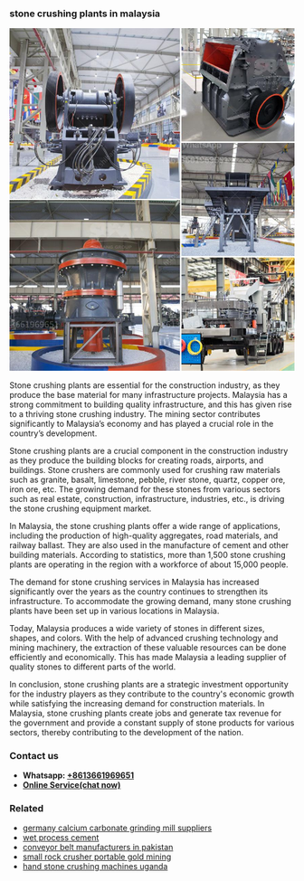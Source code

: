<h3>stone crushing plants in malaysia</h3><img src='1704857159.jpg' alt=''><p>Stone crushing plants are essential for the construction industry, as they produce the base material for many infrastructure projects. Malaysia has a strong commitment to building quality infrastructure, and this has given rise to a thriving stone crushing industry. The mining sector contributes significantly to Malaysia’s economy and has played a crucial role in the country’s development.</p><p>Stone crushing plants are a crucial component in the construction industry as they produce the building blocks for creating roads, airports, and buildings. Stone crushers are commonly used for crushing raw materials such as granite, basalt, limestone, pebble, river stone, quartz, copper ore, iron ore, etc. The growing demand for these stones from various sectors such as real estate, construction, infrastructure, industries, etc., is driving the stone crushing equipment market.</p><p>In Malaysia, the stone crushing plants offer a wide range of applications, including the production of high-quality aggregates, road materials, and railway ballast. They are also used in the manufacture of cement and other building materials. According to statistics, more than 1,500 stone crushing plants are operating in the region with a workforce of about 15,000 people.</p><p>The demand for stone crushing services in Malaysia has increased significantly over the years as the country continues to strengthen its infrastructure. To accommodate the growing demand, many stone crushing plants have been set up in various locations in Malaysia.</p><p>Today, Malaysia produces a wide variety of stones in different sizes, shapes, and colors. With the help of advanced crushing technology and mining machinery, the extraction of these valuable resources can be done efficiently and economically. This has made Malaysia a leading supplier of quality stones to different parts of the world.</p><p>In conclusion, stone crushing plants are a strategic investment opportunity for the industry players as they contribute to the country's economic growth while satisfying the increasing demand for construction materials. In Malaysia, stone crushing plants create jobs and generate tax revenue for the government and provide a constant supply of stone products for various sectors, thereby contributing to the development of the nation.</p><h3>Contact us</h3><ul><li><strong>Whatsapp:&nbsp;<a href="https://wa.me/8613661969651">+8613661969651</a></strong></li><li><a href="https://swt.shibang-china.com/?git&amp;zhl&amp;stone crushing plants in malaysia"><strong>Online Service(chat now)</strong></a></li></ul><h3>Related</h3><ul><li><a href='germany calcium carbonate grinding mill suppliers.md'>germany calcium carbonate grinding mill suppliers</a></li><li><a href='wet process cement.md'>wet process cement</a></li><li><a href='conveyor belt manufacturers in pakistan.md'>conveyor belt manufacturers in pakistan</a></li><li><a href='small rock crusher portable gold mining.md'>small rock crusher portable gold mining</a></li><li><a href='hand stone crushing machines uganda.md'>hand stone crushing machines uganda</a></li></ul>